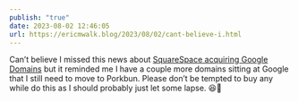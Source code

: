 ```yaml
---
publish: "true"
date: 2023-08-02 12:46:05
url: https://ericmwalk.blog/2023/08/02/cant-believe-i.html
---
```

Can’t believe I missed this news about [SquareSpace acquiring Google Domains](https://www.techrepublic.com/article/google-domains-squarespace-acquisition/) but it reminded me I have a couple more domains sitting at Google that I still need to move to Porkbun. Please don’t be tempted to buy any while do this as I should probably just let some lapse. 😆🐷